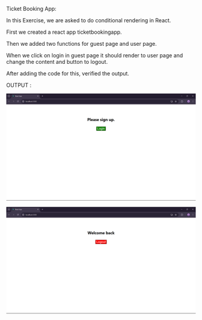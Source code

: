 Ticket Booking App:

In this Exercise, we are asked to do conditional rendering in React.

First we created a react app ticketbookingapp.

Then we added two functions for guest page and user page.

When we click on login in guest page it should render to user page and change the content and button to logout.

After adding the code for this, verified the output.

OUTPUT :

![alt text](image-3.png)

![alt text](image-2.png)